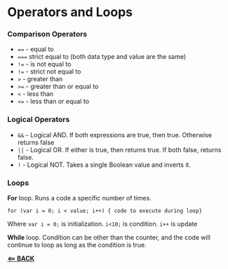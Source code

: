 # Operators and Loops

### Comparison Operators

* `==` - equal to
* `===` strict equal to (both data type and value are the same)
* `!=` - is not equal to
* `!=` - strict not equal to
* `>` - greater than
* `>=` - greater than or equal to
* `<` - less than
* `<=` - less than or equal to

### Logical Operators

* `&&` - Logical AND. If both expressions are true, then true. Otherwise returns false
* `||` - Logical OR. If either is true, then returns true. If both false, returns false.
* `!` - Logical NOT. Takes a single Boolean value and inverts it.

### Loops

**For** loop. Runs a code a specific number of times.  

`for (var i = 0; i < value; i++) { code to execute during loop}`

Where `var i = 0;` is initialization. `i<10;` is condition. `i++` is update

**While** loop.  Condition can be other than the counter, and the code will continue to loop as long as the condition is true.

[**<== BACK**](102-toc.md)
